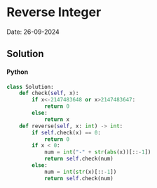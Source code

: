 
# Reverse Integer

Date: 26-09-2024

## Solution
#### Python
```python
class Solution:
    def check(self, x):
        if x<-2147483648 or x>2147483647:
            return 0
        else:
            return x
    def reverse(self, x: int) -> int:
        if self.check(x) == 0:
            return 0
        if x < 0:
            num = int("-" + str(abs(x))[::-1])
            return self.check(num)
        else:
            num = int(str(x)[::-1])
            return self.check(num)
```
        